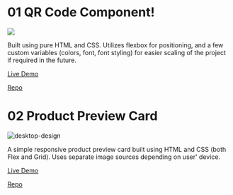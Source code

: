 # 01 QR Code Component!


<img src="https://user-images.githubusercontent.com/74252988/201067848-fe657896-088f-4a9b-b71b-43ddc6035e63.jpg">


Built using pure HTML and CSS. Utilizes flexbox for positioning, and a few custom variables (colors, font, font styling) for easier scaling of the project if required in the future.


[Live Demo](https://isamardzija.github.io/FrontendmentorIO/01%20QRCode%20Component%20Main/)

[Repo](https://github.com/isamardzija/FrontendmentorIO/tree/main/01%20QRCode%20Component%20Main)

# 02 Product Preview Card

![desktop-design](https://user-images.githubusercontent.com/74252988/202412041-79ea9472-0985-49c1-8d84-eaaa94f157c5.jpg)

A simple responsive product preview card built using HTML and CSS (both Flex and Grid). Uses separate image sources depending on user' device.

[Live Demo](https://isamardzija.github.io/FrontendmentorIO/02%20Product%20Preview%20Card/product-preview-card-component-main)

[Repo](https://github.com/isamardzija/FrontendmentorIO/tree/main/02%20Product%20Preview%20Card/product-preview-card-component-main)
